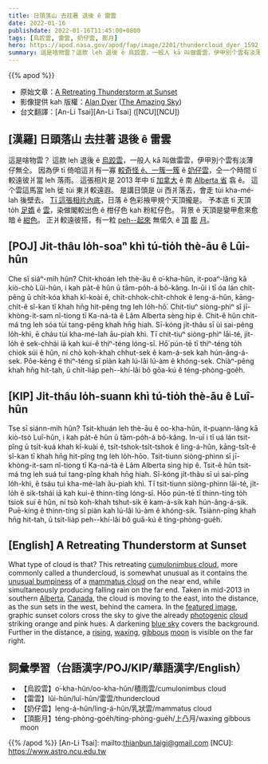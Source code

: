 ```yaml
---
title: 日頭落山 去拄著 退後 ê 雷雲
date: 2022-01-16
publishdate: 2022-01-16T11:45:00+0800
tags: [烏跤雲, 雷雲, 奶仔雲, 膨月]
hero: https://apod.nasa.gov/apod/fap/image/2201/thundercloud_dyer_1592.jpg
summary: 這是啥物雲？這款 leh 退後 ê 烏跤雲，一般人 kā 叫做雷雲，伊甲別个雲有淡薄仔無仝。
---
```


{{% apod %}}

- 原始文章：[A Retreating Thunderstorm at Sunset](https://apod.nasa.gov/apod/ap220116.html)
- 影像提供 kah 版權：[Alan Dyer](https://amazingsky.net/about/) ([The Amazing Sky](https://amazingsky.net/))
- 台文翻譯：[An-Li Tsai][An-Li Tsai] ([NCU][NCU])

## [漢羅] 日頭落山 去拄著 退後 ê 雷雲
這是啥物雲？
這款 leh 退後 ê [烏跤雲][cumulonimbus cloud]，一般人 kā 叫做雷雲，伊甲別个雲有淡薄仔無仝。
因為伊 tī 倚咱這爿有一寡 [較奇怪 ê、一簇一簇][unusual bumpiness t] ê [奶仔雲][mammatus cloud]，仝一个時間 tī 較遠彼爿當 leh 落雨。
這張相片是 2013 年中 tī [加拿大][Canada] ê 南 [Alberta 省][Alberta] 翕 ê。
這个雲這馬當 leh 徙 tùi 東爿較遠遐。
是講日頭是 ùi 西爿落去，會走 tùi kha-mé-lah 後壁去。
[Tī 這張相片內底][featured image]，日落 ê 色彩掖甲規个天頂攏是。
予本底 tī 天頂 to̍h [足媠][photogenic] ê [雲][cloud]，染做閣較出色 ê 柑仔色 kah 粉紅仔色。
背景 ê 天頂是變甲愈來愈暗 ê [紺色][blue sky]。
正爿較遠彼搭，有一粒 [peh--起來][rising] 無偌久 ê [頂][waxing] [膨][gibbous] [月][moon]。

## [POJ] Ji̍t-thâu lo̍h-soaⁿ khì tú-tio̍h thè-āu ê Lûi-hûn
Che sī siáⁿ-mih hûn?
Chit-khoán leh thè-āu ê o͘-kha-hûn, it-poaⁿ-lâng kā kiò-chò Lûi-hûn, i kah pa̍t-ê hûn ū tām-po̍h-á bô-kâng.
In-ūi i tī óa lán chit-pêng ū chi̍t-kóa khah kî-koài ê, chi̍t-chhok-chi̍t-chhok ê leng-á-hûn, kāng-chi̍t-ê sî-kan tī khah hn̄g hit-pêng tng leh lo̍h-hō͘.
Chit-tiuⁿ siòng-phìⁿ sī jī-khòng-it-sam nî-tiong tī Ka-ná-tà ê Lâm Alberta sèng hip ê.
Chit-ê hûn chit-má tng leh sóa tùi tang-pêng khah hn̄g hiah.
Sī-kóng ji̍t-thâu sī ùi sai-pêng lo̍h-khì, ē cháu tùi kha-mé-lah āu-piah khì.
Tī chit-tiuⁿ siòng-phìⁿ lāi-té, ji̍t-lo̍h ê sek-chhái iā kah kui-ê thiⁿ-téng lóng-sī.
Hō͘ pún-tē tī thiⁿ-téng to̍h chiok súi ê hûn, ní chò koh-khah chhut-sek ê kam-á-sek kah hún-âng-á-sek.
Pōe-kéng ê thiⁿ-téng sī piàn kah lú-lâi lú-àm ê khóng-sek.
Chiàⁿ-pêng khah hn̄g hit-tah, ū chi̍t-lia̍p peh--khí-lâi bô gōa-kú ê téng-phòng-goe̍h.


## [KIP] Ji̍t-thâu lo̍h-suann khì tú-tio̍h thè-āu ê Luî-hûn
Tse sī siánn-mih hûn?
Tsit-khuán leh thè-āu ê oo-kha-hûn, it-puann-lâng kā kiò-tsò Luî-hûn, i kah pa̍t-ê hûn ū tām-po̍h-á bô-kâng.
In-uī i tī uá lán tsit-pîng ū tsi̍t-kuá khah kî-kuài ê, tsi̍t-tshok-tsi̍t-tshok ê ling-á-hûn, kāng-tsi̍t-ê sî-kan tī khah hn̄g hit-pîng tng leh lo̍h-hōo.
Tsit-tiunn siòng-phìnn sī jī-khòng-it-sam nî-tiong tī Ka-ná-tà ê Lâm Alberta sìng hip ê.
Tsit-ê hûn tsit-má tng leh suá tuì tang-pîng khah hn̄g hiah.
Sī-kóng ji̍t-thâu sī uì sai-pîng lo̍h-khì, ē tsáu tuì kha-mé-lah āu-piah khì.
Tī tsit-tiunn siòng-phìnn lāi-té, ji̍t-lo̍h ê sik-tshái iā kah kui-ê thinn-tíng lóng-sī.
Hōo pún-tē tī thinn-tíng to̍h tsiok suí ê hûn, ní tsò koh-khah tshut-sik ê kam-á-sik kah hún-âng-á-sik.
Puē-kíng ê thinn-tíng sī piàn kah lú-lâi lú-àm ê khóng-sik.
Tsiànn-pîng khah hn̄g hit-tah, ū tsi̍t-lia̍p peh--khí-lâi bô guā-kú ê tíng-phòng-gue̍h.

## [English] A Retreating Thunderstorm at Sunset
What type of cloud is that?
This retreating [cumulonimbus cloud][cumulonimbus cloud], more commonly called a thundercloud, is somewhat unusual as it contains the [unusual bumpiness][unusual bumpiness e] of a [mammatus cloud][mammatus cloud] on the near end, while simultaneously producing falling rain on the far end.
Taken in mid-2013 in southern [Alberta][Alberta], [Canada][Canada], the cloud is moving to the east, into the distance, as the sun sets in the west, behind the camera.
In the [featured image][featured image], graphic sunset colors cross the sky to give the already [photogenic][photogenic] [cloud][cloud] striking orange and pink hues.
A darkening [blue sky][blue sky] covers the background.
Further in the distance, a [rising][rising], [waxing][waxing], [gibbous][gibbous] [moon][moon] is visible on the far right.

## 詞彙學習（台語漢字/POJ/KIP/華語漢字/English）
- 【烏跤雲】o͘-kha-hûn/oo-kha-hûn/積雨雲/cumulonimbus cloud
- 【雷雲】lûi-hûn/luî-hûn/雷雲/thundercloud
- 【奶仔雲】leng-á-hûn/ling-á-hûn/乳狀雲/mammatus cloud
- 【頂膨月】téng-phòng-goe̍h/tíng-phòng-gue̍h/上凸月/waxing gibbous moon


{{% /apod %}}
[An-Li Tsai]: mailto:thianbun.taigi@gmail.com
[NCU]: https://www.astro.ncu.edu.tw


[cumulonimbus cloud]:https://en.wikipedia.org/wiki/Cumulonimbus_cloud
[unusual bumpiness e]:https://apod.nasa.gov/apod/ap210811.html
[unusual bumpiness t]:https://apod.tw/daily/20210811/
[mammatus cloud]:https://en.wikipedia.org/wiki/Mammatus_cloud
[Alberta]:https://youtu.be/aNgPKawdaRY
[Canada]:https://en.wikipedia.org/wiki/Canada
[featured image]:https://www.flickr.com/photos/iyacalgary/9083646144/in/pool-apods/
[photogenic]:https://i.pinimg.com/originals/d4/86/20/d4862057e11e7ae17d5f46c00c059c64.jpg
[cloud]:https://www.nasa.gov/audience/forstudents/5-8/features/nasa-knows/what-are-clouds-58.html
[blue sky]:https://spaceplace.nasa.gov/blue-sky/
[rising]:https://apod.nasa.gov/apod/ap121208.html
[waxing]:https://starchild.gsfc.nasa.gov/docs/StarChild/questions/question3.html
[gibbous]:https://apod.nasa.gov/apod/ap181119.html
[moon]:https://svs.gsfc.nasa.gov/4955
